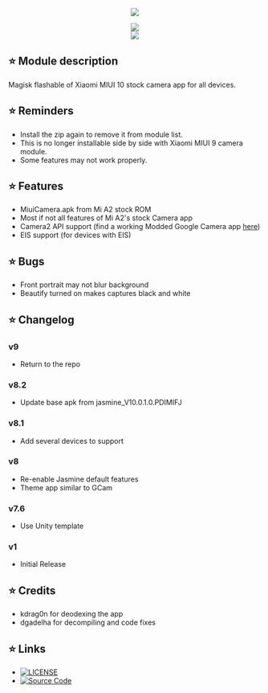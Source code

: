 <p align="center"><img src="https://www.lowyat.net/wp-content/uploads/2018/07/xiaomi-mi-a2-lite-hands-on-5.jpg">
</p>

<p align="center"><a href="https://forum.xda-developers.com/apps/magisk/module-xiaomi-mi-a1-stock-camera-t3810432"><img src="https://img.shields.io/badge/XDA-Thread-orange.svg"></a><br /><a href="https://t.me/PIX3LIFY"><img src="https://img.shields.io/badge/Telegram-Channel-blue.svg"></a></p>

## ⭐ Module description
Magisk flashable of Xiaomi MIUI 10 stock camera app for all devices.

## ⭐ Reminders
* Install the zip again to remove it from module list.
* This is no longer installable side by side with Xiaomi MIUI 9 camera module.
* Some features may not work properly.

## ⭐ Features
* MiuiCamera.apk from Mi A2 stock ROM
* Most if not all features of Mi A2's stock Camera app
* Camera2 API support (find a working Modded Google Camera app [here](https://www.celsoazevedo.com/files/android/google-camera/))
* EIS support (for devices with EIS)

## ⭐ Bugs
* Front portrait may not blur background
* Beautify turned on makes captures black and white

## ⭐ Changelog
### v9
* Return to the repo

### v8.2
* Update base apk from jasmine_V10.0.1.0.PDIMIFJ

### v8.1
* Add several devices to support

### v8
* Re-enable Jasmine default features
* Theme app similar to GCam

### v7.6
* Use Unity template

### v1
* Initial Release

## ⭐ Credits
* kdrag0n for deodexing the app
* dgadelha for decompiling and code fixes

## ⭐ Links
* [![LICENSE](https://img.shields.io/github/license/Magisk-Modules-Repo/MIUI-10-Camera.svg)](https://github.com/Magisk-Modules-Repo/MiA2Camera/blob/master/LICENSE)
* [![Source Code](https://img.shields.io/badge/Github-Source-black.svg)](https://github.com/Magisk-Modules-Repo/MIUI-10-Camera)
